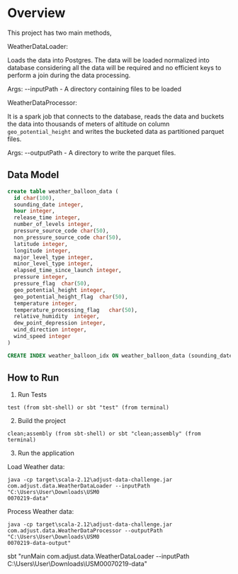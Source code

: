 # Overview

This project has two main methods,

WeatherDataLoader:

Loads the data into Postgres. The data will be loaded normalized into database considering 
all the data will be required and no efficient keys to perform a join during the data processing.

Args:
  --inputPath - A directory containing files to be loaded

WeatherDataProcessor:

It is a spark job that connects to the database, reads the data and buckets the data into thousands of
meters of altitude on column `geo_potential_height` and writes the bucketed data as partitioned parquet files.

Args:
  --outputPath - A directory to write the parquet files.

## Data Model

```sql
create table weather_balloon_data (
  id char(100),
  sounding_date integer,
  hour integer,
  release_time integer,
  number_of_levels integer,
  pressure_source_code char(50),
  non_pressure_source_code char(50),
  latitude integer,
  longitude integer,
  major_level_type integer,
  minor_level_type integer,
  elapsed_time_since_launch integer,
  pressure integer,
  pressure_flag  char(50),
  geo_potential_height integer,
  geo_potential_height_flag  char(50),
  temperature integer,
  temperature_processing_flag   char(50),
  relative_humidity  integer,
  dew_point_depression integer,
  wind_direction integer,
  wind_speed integer
)

CREATE INDEX weather_balloon_idx ON weather_balloon_data (sounding_date);
```

## How to Run

1. Run Tests

```shell
test (from sbt-shell) or sbt "test" (from terminal)
```

2. Build the project

```shell
clean;assembly (from sbt-shell) or sbt "clean;assembly" (from terminal)
```

3. Run the application

Load Weather data:
```shell
java -cp target\scala-2.12\adjust-data-challenge.jar com.adjust.data.WeatherDataLoader --inputPath "C:\Users\User\Downloads\USM0
0070219-data"
```
Process Weather data:
```shell
java -cp target\scala-2.12\adjust-data-challenge.jar com.adjust.data.WeatherDataProcessor --outputPath "C:\Users\User\Downloads\USM0
0070219-data-output"
```

sbt "runMain com.adjust.data.WeatherDataLoader --inputPath C:\Users\User\Downloads\USM00070219-data"